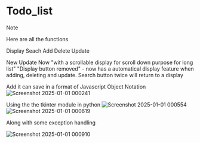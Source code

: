 # Todo_list



> [!NOTE]
> Here are all the functions
> 
> Display
> Seach
> Add
> Delete
> Update
>
> New Update
> Now "with a scrollable display for scroll down purpose for long list"
> "Display button removed" - now has a automatical display feature when adding, deleting and update.
> Search button twice will return to a display

Add it can save in a format of Javascript Object Notation
![Screenshot 2025-01-01 000241](https://github.com/user-attachments/assets/8ab54880-1cb6-41e6-854b-cafddb5af693)



Using the the tkinter module in python
![Screenshot 2025-01-01 000554](https://github.com/user-attachments/assets/7bec13d1-7587-443a-92bf-19c8b02732fd)
![Screenshot 2025-01-01 000619](https://github.com/user-attachments/assets/3bb3ae48-6e67-426e-a6b3-5e58d7998204)



Along with some exception handling

![Screenshot 2025-01-01 000910](https://github.com/user-attachments/assets/05bb90d3-9968-41a7-a86b-370d916435a1)

